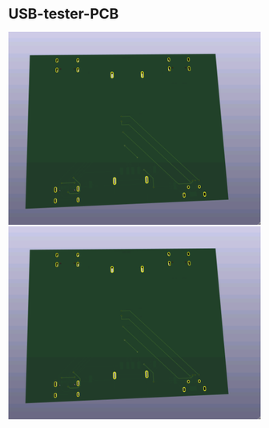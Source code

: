 # USB-tester-PCB
![Screenshot](USB%20tester/Screenshot.png)
![Screenshot](USB%20tester/Screenshot2.png)
